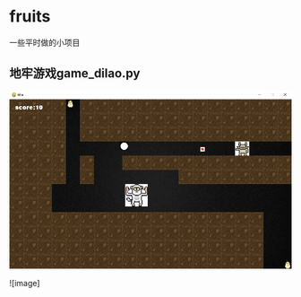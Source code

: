 # fruits
一些平时做的小项目
## 地牢游戏game_dilao.py
![image](https://github.com/will-haveacat/fruits/blob/main/%E5%9C%B0%E7%89%A2%E6%B8%B8%E6%88%8F%E7%95%8C%E9%9D%A2.png)

 ![image]
